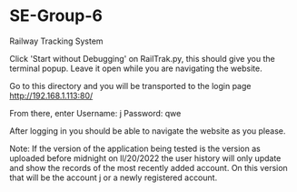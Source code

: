 # SE-Group-6
Railway Tracking System


Click 'Start without Debugging' on RailTrak.py, this should give you the terminal popup. Leave it open while you are navigating the website.

Go to this directory and you will be transported to the login page
http://192.168.1.113:80/

From there, enter
Username: j
Password: qwe

After logging in you should be able to navigate the website as you please.

Note: If the version of the application being tested is the version as uploaded before midnight on ll/20/2022
the user history will only update and show the records of the most recently added account. On this version that 
will be the account j or a newly registered account.
